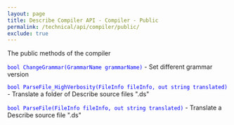 ```yaml
---
layout: page
title: Describe Compiler API - Compiler - Public
permalink: /technical/api/compiler/public/
exclude: true
---
```

The public methods of the compiler


<span style="color:blue">```bool ChangeGrammar(GrammarName grammarName)```</span> - Set different grammar version<br>

<span style="color:blue">```bool ParseFile_HighVerbosity(FileInfo fileInfo, out string translated)```</span> - Translate a folder of Describe source files ".ds"<br>

<span style="color:blue">```bool ParseFile(FileInfo fileInfo, out string translated)```</span> - Translate a Describe source file ".ds"<br>